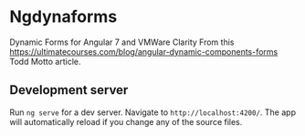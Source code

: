 # Ngdynaforms

Dynamic Forms for Angular 7 and VMWare Clarity 
From this https://ultimatecourses.com/blog/angular-dynamic-components-forms Todd Motto article.

 
## Development server
Run `ng serve` for a dev server. Navigate to `http://localhost:4200/`. The app will automatically reload if you change any of the source files.

